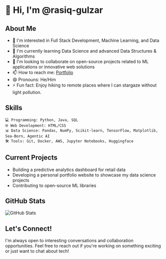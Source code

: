 # 👋 Hi, I'm @rasiq-gulzar

## About Me
- 👀 I'm interested in Full Stack Development, Machine Learning, and Data Science
- 🌱 I'm currently learning Data Science and advanced Data Structures & Algorithms
- 💞️ I'm looking to collaborate on open-source projects related to ML applications or innovative web solutions
- 📫 How to reach me: [Portfolio](https://rasiq-gulzar.github.io/resume-myportfolio.io.in/)
- 😄 Pronouns: He/Him
- ⚡ Fun fact: Enjoy hiking to remote places where I can stargaze without light pollution.

## Skills
```
💻 Programming: Python, Java, SQL
🌐 Web Development: HTML/CSS
📊 Data Science: Pandas, NumPy, Scikit-learn, TensorFlow, Matplotlib, Sea-Born, Agentic AI
🛠️ Tools: Git, Docker, AWS, Jupyter Notebooks, Huggingface
```

## Current Projects
- Building a predictive analytics dashboard for retail data
- Developing a personal portfolio website to showcase my data science projects
- Contributing to open-source ML libraries

## GitHub Stats
![GitHub Stats](https://github-readme-stats.vercel.app/api?username=rasiq-gulzar&show_icons=true&theme=radical)

## Let's Connect!
I'm always open to interesting conversations and collaboration opportunities. Feel free to reach out if you're working on something exciting or just want to chat about tech!

<!---
rasiq-gulzar/rasiq-gulzar is a ✨ special ✨ repository because its `README.md` (this file) appears on your GitHub profile.
You can click the Preview link to take a look at your changes.
--->
